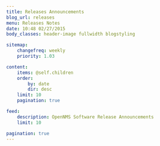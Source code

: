 ```yaml
---
title: Releases Announcements
blog_url: releases
menu: Releases Notes
date: 10:48 02/27/2015
body_classes: header-image fullwidth blogstyling

sitemap:
    changefreq: weekly
    priority: 1.03

content:
    items: @self.children
    order:
        by: date
        dir: desc
    limit: 10
    pagination: true

feed:
    description: OpenNMS Software Release Announcements
    limit: 10

pagination: true
---
```

